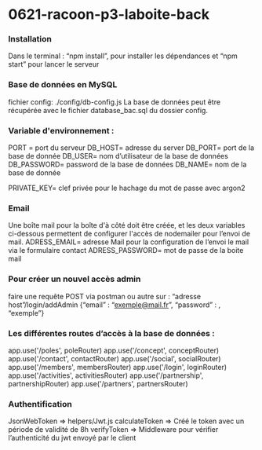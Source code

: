 # 0621-racoon-p3-laboite-back


### Installation

Dans le terminal : “npm install”, pour installer les dépendances et “npm start” pour lancer le serveur

### Base de données en MySQL

fichier config: ./config/db-config.js
La base de données peut être récupérée avec le fichier database_bac.sql du dossier config.

### Variable d'environnement :

PORT = port du serveur
DB_HOST= adresse du server
DB_PORT= port de la base de donnée
DB_USER= nom d’utilisateur de la base de données
DB_PASSWORD= password de la base de données
DB_NAME= nom de la base de donnée

PRIVATE_KEY= clef privée pour le hachage du mot de passe avec argon2

### Email

Une boîte mail pour la boîte d'à côté doit être créée, et les deux variables ci-dessous permettent de configurer l'accès de nodemailer pour l’envoi de mail.
ADRESS_EMAIL= adresse Mail pour la configuration de l’envoi le mail via le formulaire contact
ADRESS_PASSWORD= mot de passe de la boite mail

### Pour créer un nouvel accès admin

faire une requête POST via postman ou autre sur : 
“adresse host”/login/addAdmin 
{“email” : “exemple@mail.fr”, “password” : , “exemple”}

### Les différentes routes d’accès à la base de données :

  app.use('/poles', poleRouter)
  app.use('/concept', conceptRouter)
  app.use('/contact', contactRouter)
  app.use('/social', socialRouter)
  app.use('/members', membersRouter)
  app.use('/login', loginRouter)
  app.use('/activities', activitiesRouter)
  app.use('/partnership', partnershipRouter)
  app.use('/partners', partnersRouter)


### Authentification
JsonWebToken => helpers/Jwt.js 
calculateToken => Créé le token avec un période de validité de 8h
verifyToken => Middleware pour vérifier l’authenticité du jwt envoyé par le client
